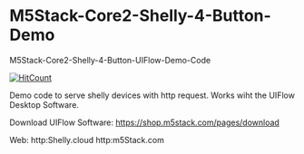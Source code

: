 # M5Stack-Core2-Shelly-4-Button-Demo
M5Stack-Core2-Shelly-4-Button-UIFlow-Demo-Code

 [![HitCount](https://hits.dwyl.com/abereinfach/abereinfach.svg?style=flat-square)](http://hits.dwyl.com/abereinfach/abereinfach)

<!--
 [![HitCount](https://hits.dwyl.com/abereinfach/abereinfach.svg?style=flat-square&show=unique)](http://hits.dwyl.com/abereinfach/abereinfach)
 https://hits.dwyl.com/
  -->
  
Demo code to serve shelly devices with http request.
Works wiht the UIFlow Desktop Software.

Download UIFlow Software:
https://shop.m5stack.com/pages/download

Web:
http:Shelly.cloud
http:m5Stack.com
